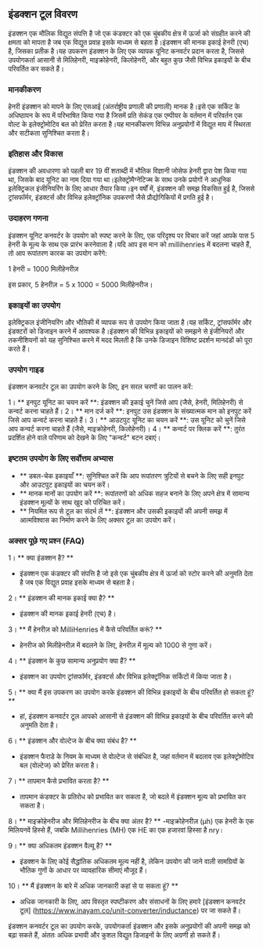 ## इंडक्शन टूल विवरण

इंडक्शन एक मौलिक विद्युत संपत्ति है जो एक कंडक्टर को एक चुंबकीय क्षेत्र में ऊर्जा को संग्रहीत करने की क्षमता को मापता है जब एक विद्युत प्रवाह इसके माध्यम से बहता है।इंडक्शन की मानक इकाई हेनरी (एच) है, जिसका प्रतीक है।यह उपकरण इंडक्शन के लिए एक व्यापक यूनिट कनवर्टर प्रदान करता है, जिससे उपयोगकर्ता आसानी से मिलिहेनरी, माइक्रोहेनरी, किलोहेनरी, और बहुत कुछ जैसी विभिन्न इकाइयों के बीच परिवर्तित कर सकते हैं।

### मानकीकरण

हेनरी इंडक्शन को मापने के लिए एसआई (अंतर्राष्ट्रीय प्रणाली की प्रणाली) मानक है।इसे एक सर्किट के अधिष्ठापन के रूप में परिभाषित किया गया है जिसमें प्रति सेकंड एक एम्पीयर के वर्तमान में परिवर्तन एक वोल्ट के इलेक्ट्रोमोटिव बल को प्रेरित करता है।यह मानकीकरण विभिन्न अनुप्रयोगों में विद्युत माप में स्थिरता और सटीकता सुनिश्चित करता है।

### इतिहास और विकास

इंडक्शन की अवधारणा को पहली बार 19 वीं शताब्दी में भौतिक विज्ञानी जोसेफ हेनरी द्वारा पेश किया गया था, जिसके बाद यूनिट का नाम दिया गया था।इलेक्ट्रोमैग्नेटिज्म के साथ उनके प्रयोगों ने आधुनिक इलेक्ट्रिकल इंजीनियरिंग के लिए आधार तैयार किया।इन वर्षों में, इंडक्शन की समझ विकसित हुई है, जिससे ट्रांसफॉर्मर, इंडक्टर्स और विभिन्न इलेक्ट्रॉनिक उपकरणों जैसे प्रौद्योगिकियों में प्रगति हुई है।

### उदाहरण गणना

इंडक्शन यूनिट कनवर्टर के उपयोग को स्पष्ट करने के लिए, एक परिदृश्य पर विचार करें जहां आपके पास 5 हेनरी के मूल्य के साथ एक प्रारंभ करनेवाला है।यदि आप इस मान को millihenries में बदलना चाहते हैं, तो आप रूपांतरण कारक का उपयोग करेंगे:

1 हेनरी = 1000 मिलीहेनरीज़

इस प्रकार, 5 हेनरीज़ = 5 x 1000 = 5000 मिलीहेनरीज।

### इकाइयों का उपयोग

इलेक्ट्रिकल इंजीनियरिंग और भौतिकी में व्यापक रूप से उपयोग किया जाता है।यह सर्किट, ट्रांसफॉर्मर और इंडक्टरों को डिजाइन करने में आवश्यक है।इंडक्शन की विभिन्न इकाइयों को समझने से इंजीनियरों और तकनीशियनों को यह सुनिश्चित करने में मदद मिलती है कि उनके डिजाइन विशिष्ट प्रदर्शन मानदंडों को पूरा करते हैं।

### उपयोग गाइड

इंडक्शन कनवर्टर टूल का उपयोग करने के लिए, इन सरल चरणों का पालन करें:

1। ** इनपुट यूनिट का चयन करें **: इंडक्शन की इकाई चुनें जिसे आप (जैसे, हेनरी, मिलिहेनरी) से कन्वर्ट करना चाहते हैं।
2। ** मान दर्ज करें **: इनपुट उस इंडक्शन के संख्यात्मक मान को इनपुट करें जिसे आप कन्वर्ट करना चाहते हैं।
3। ** आउटपुट यूनिट का चयन करें **: उस यूनिट को चुनें जिसे आप कन्वर्ट करना चाहते हैं (जैसे, माइक्रोहेनरी, किलोहेनरी)।
4। ** कन्वर्ट पर क्लिक करें **: तुरंत प्रदर्शित होने वाले परिणाम को देखने के लिए "कन्वर्ट" बटन दबाएं।

### इष्टतम उपयोग के लिए सर्वोत्तम अभ्यास

- ** डबल-चेक इकाइयाँ **: सुनिश्चित करें कि आप रूपांतरण त्रुटियों से बचने के लिए सही इनपुट और आउटपुट इकाइयों का चयन करें।
- ** मानक मानों का उपयोग करें **: रूपांतरणों को अधिक सहज बनाने के लिए अपने क्षेत्र में सामान्य इंडक्शन मूल्यों के साथ खुद को परिचित करें।
- ** नियमित रूप से टूल का संदर्भ लें **: इंडक्शन और उसकी इकाइयों की अपनी समझ में आत्मविश्वास का निर्माण करने के लिए अक्सर टूल का उपयोग करें।

### अक्सर पूछे गए प्रश्न (FAQ)

1। ** क्या इंडक्शन है? **
- इंडक्शन एक कंडक्टर की संपत्ति है जो इसे एक चुंबकीय क्षेत्र में ऊर्जा को स्टोर करने की अनुमति देता है जब एक विद्युत प्रवाह इसके माध्यम से बहता है।

2। ** इंडक्शन की मानक इकाई क्या है? **
- इंडक्शन की मानक इकाई हेनरी (एच) है।

3। ** मैं हेनरीज़ को MilliHenries में कैसे परिवर्तित करूं? **
- हेनरीज को मिलीहेनरीज़ में बदलने के लिए, हेनरीज़ में मूल्य को 1000 से गुणा करें।

4। ** इंडक्शन के कुछ सामान्य अनुप्रयोग क्या हैं? **
- इंडक्शन का उपयोग ट्रांसफॉर्मर, इंडक्टर्स और विभिन्न इलेक्ट्रॉनिक सर्किटों में किया जाता है।

5। ** क्या मैं इस उपकरण का उपयोग करके इंडक्शन की विभिन्न इकाइयों के बीच परिवर्तित हो सकता हूं? **
- हां, इंडक्शन कनवर्टर टूल आपको आसानी से इंडक्शन की विभिन्न इकाइयों के बीच परिवर्तित करने की अनुमति देता है।

6। ** इंडक्शन और वोल्टेज के बीच क्या संबंध है? **
- इंडक्शन फैराडे के नियम के माध्यम से वोल्टेज से संबंधित है, जहां वर्तमान में बदलाव एक इलेक्ट्रोमोटिव बल (वोल्टेज) को प्रेरित करता है।

7। ** तापमान कैसे प्रभावित करता है? **
- तापमान कंडक्टर के प्रतिरोध को प्रभावित कर सकता है, जो बदले में इंडक्शन मूल्य को प्रभावित कर सकता है।

8। ** माइक्रोहेनरीज और मिलिहेनरीज के बीच क्या अंतर है? **
-माइक्रोहेनरीज़ (µh) एक हेनरी के एक मिलियनवें हिस्से हैं, जबकि Millihenries (MH) एक HE का एक हजारवां हिस्सा है nry।

9। ** क्या अधिकतम इंडक्शन वैल्यू है? **
- इंडक्शन के लिए कोई सैद्धांतिक अधिकतम मूल्य नहीं है, लेकिन उपयोग की जाने वाली सामग्रियों के भौतिक गुणों के आधार पर व्यावहारिक सीमाएं मौजूद हैं।

10। ** मैं इंडक्शन के बारे में अधिक जानकारी कहां से पा सकता हूं? **
- अधिक जानकारी के लिए, आप विस्तृत स्पष्टीकरण और संसाधनों के लिए हमारे [इंडक्शन कनवर्टर टूल] (https://www.inayam.co/unit-converter/inductance) पर जा सकते हैं।

इंडक्शन कनवर्टर टूल का उपयोग करके, उपयोगकर्ता इंडक्शन और इसके अनुप्रयोगों की अपनी समझ को बढ़ा सकते हैं, अंततः अधिक प्रभावी और कुशल विद्युत डिजाइनों के लिए अग्रणी हो सकते हैं।